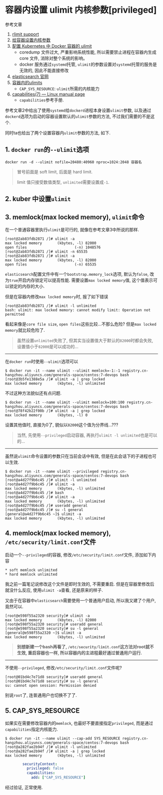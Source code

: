 # 容器内设置 ulimit 内核参数[privileged]

参考文章

1. [rlimit support](https://github.com/kubernetes/kubernetes/issues/3595)
2. [给容器设置内核参数](https://tencentcloudcontainerteam.github.io/2018/11/19/kernel-parameters-and-container/)
3. [配置 Kubernetes 中 Docker 容器的 ulimit](https://blog.csdn.net/yellowfruit/article/details/108479895)
    - coredump 文件过大, 严重影响系统性能, 所以需要禁止进程在容器内生成 core 文件, 消除对整个系统的影响。
    - docker 服务通过`systemd`托管, `ulimit`的参数设置对`systemd`托管的服务是无效的, 因此不能直接修改
4. [elasticsearch 官网](https://www.elastic.co/guide/en/elasticsearch/reference/7.3/setting-system-settings.html#limits.conf)
5. [容器内的ulimits](https://zhuanlan.zhihu.com/p/144230003)
    - `CAP_SYS_RESOURCE`: `ulimit`所需的内核能力
6. [capabilities(7) — Linux manual page](https://man7.org/linux/man-pages/man7/capabilities.7.html)
    - `capabilities`参考手册.

参考文章2中给出了使用`systemd`给`dockerd`进程本身设置`ulimit`参数, 以及通过`dockerd`选项为启动的容器设置默认的`ulimit`参数的方法, 不过我们需要的不是这个.

同时ta也给出了两个设置容器内`ulimit`参数的方法, 如下.

## 1. `docker run`的`--ulimit`选项

```
docker run -d --ulimit nofile=20480:40960 nproc=1024:2048 容器名
```

> 冒号前面是 soft limit, 后面是 hard limit.
> 
> limit 值只接受数值类型, `unlimited`需要设置成`-1`.

## 2. kuber 中设置`ulimit`

## 3. memlock(max locked memory), `ulimit`命令

在一个普通容器里执行`ulimit`是可行的, 就像在参考文章3中所说的那样.

```
[root@2ab83fdb2871 /]# ulimit -a
max locked memory       (kbytes, -l) 82000
open files                      (-n) 1048576
[root@2ab83fdb2871 /]# ulimit -n 65535
[root@2ab83fdb2871 /]# ulimit -a
max locked memory       (kbytes, -l) 82000
open files                      (-n) 65535
```

`elasticsearch`配置文件中有一个`bootstrap.memory_lock`选项, 默认为`false`, 改为`true`开启内存锁定可以提高性能. 需要设置`max locked memory`值, 这个值表示可以锁定的内存的大小.

但是在容器内修改`max locked memory`时, 报了如下错误

```
[root@2ab83fdb2871 /]# ulimit -l unlimited
bash: ulimit: max locked memory: cannot modify limit: Operation not permitted
```

看起来像是`core file size`, `open files`这些比较...不那么危险? 但是`max locked memory`就比较危险了.

> 虽然设置`unlimited`失败了, 但其实当设置值大于默认的`82000`时都会失败, 设置值小于`82000`是可以成功的...

------

在`docker run`时使用`--ulimit`选项可以

```log
$ docker run -it --name ulimit --ulimit memlock=-1:-1 registry.cn-hangzhou.aliyuncs.com/generals-space/centos:7-devops bash
[root@3b5fe1388e5a /]# ulimit -a | grep locked
max locked memory       (kbytes, -l) unlimited
```

不过这种方法貌似还有点问题.

```
$ docker run -it --name ulimit --ulimit memlock=100:100 registry.cn-hangzhou.aliyuncs.com/generals-space/centos:7-devops bash
[root@78f42b22f00b /]# ulimit -a | grep locked
max locked memory       (kbytes, -l) 0
```

设置其他值时, 直接为0了, 貌似以`82000`这个值为分界线...???

> 当然, 先使用`--privileged`启动容器, 再执行`ulimit -l unlimited`也是可以的...

------

虽然说`ulimit`命令设置的参数只在当前会话中有效, 但是在此会话下的子进程也可以生效.

```log
$ docker run -it --name ulimit --privileged registry.cn-hangzhou.aliyuncs.com/generals-space/centos:7-devops bash
[root@a4d27f9b6c45 /]# ulimit -l unlimited
[root@a4d27f9b6c45 /]# ulimit -a
max locked memory       (kbytes, -l) unlimited
[root@a4d27f9b6c45 /]# bash
[root@a4d27f9b6c45 /]# ulimit -a
max locked memory       (kbytes, -l) unlimited
[root@a4d27f9b6c45 /]# useradd general
[root@a4d27f9b6c45 /]# su -l general
[general@a4d27f9b6c45 ~]$ ulimit -a
max locked memory       (kbytes, -l) unlimited
```

## 4. memlock(max locked memory), `/etc/security/limit.conf`文件

启动一个`--privileged`的容器, 修改`/etc/security/limit.conf`文件, 添加如下内容

```
* soft memlock unlimited
* hard memlock unlimited
```

我之前一篇笔记说修改这个文件是即时生效的, 不需要重启. 但是在容器里修改后就没什么反应, 使用`ulimit -a`查看, 还是原来的样子.

又由于在容器中`elasticsearch`需要使用一个普通用户启动, 所以我又建了个用户, 竟然可以.

```
[root@e598f55a2320 security]# ulimit -a
max locked memory       (kbytes, -l) 82000
[root@e598f55a2320 security]# useradd general
[root@e598f55a2320 security]# su -l general
[general@e598f55a2320 ~]$ ulimit -a
max locked memory       (kbytes, -l) unlimited
```

> **别想新建一个bash再看了, `/etc/security/limit.conf`这方法对root就不生效, 重启容器也一样, 所以容器内的主进程最好通过普通用户运行.**

------

不使用`--privileged`, 修改`/etc/security/limit.conf`文件呢?

```log
[root@01bd4c7e71d8 security]# useradd general
[root@01bd4c7e71d8 security]# su -l general
su: cannot open session: Permission denied
```

别说`root`了, 连普通用户也切换不了了.

## 5. CAP_SYS_RESOURCE

如果实在需要修改容器内的`memlock`, 也最好不要直接指定`privileged`, 而是通过`capabilities`指定内核能力.

```log
$ docker run -it --name ulimit --cap-add SYS_RESOURCE registry.cn-hangzhou.aliyuncs.com/generals-space/centos:7-devops bash
[root@a282fae2b94f /]# ulimit -l unlimited
[root@a282fae2b94f /]# ulimit -a | grep locked
max locked memory       (kbytes, -l) unlimited
```

```yaml
        securityContext:
          privileged: false
          capabilities:
            add: ["CAP_SYS_RESOURCE"]
```

经过验证, 正常使用.
